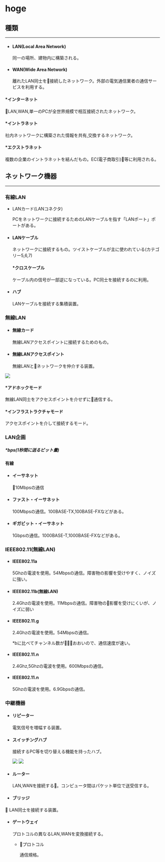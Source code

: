# hoge

## 種類
******

- #### LAN(Local Area Network)

    同一の場所、建物内に構築される。

- #### WAN(Wide Area Network)

    離れたLAN同士を接続したネットワーク。外部の電気通信業者の通信サービスを利用する。

#### *インターネット

LAN,WAN,単一のPCが全世界規模で相互接続されたネットワーク。

#### *イントラネット

社内ネットワークに構築された情報を共有,交換するネットワーク。

####  *エクストラネット

複数の企業のイントラネットを結んだもの。EC(電子商取引)等に利用される。

## ネットワーク機器
******

### 有線LAN
- LANカード(LANコネクタ)

    PCをネットワークに接続するためのLANケーブルを指す「LANポート」ポートがある。

- #### LANケーブル

    ネットワークに接続するもの。ツイストケーブルが主に使われている(カテゴリー5,6,7)
    
    #### *クロスケーブル

    ケーブル内の信号が一部逆になっている。PC同士を接続するのに利用。

- #### ハブ

    LANケーブルを接続する集積装置。

### 無線LAN

- #### 無線カード

    無線LANアクセスポイントに接続するためのもの。

- #### 無線LANアクセスポイント

    無線LANとネットワークを仲介する装置。

<image src="https://mypage.otsuka-shokai.co.jp/html-files/it/pc_techo/images/201506/pc201506_04.jpg"/>

<!--<image src="../pictures/adinf.jpg"/>-->

#### *アドホックモード

無線LAN同士をアクセスポイントを介せずに通信する。

#### *インフラストラクチャモード

アクセスポイントを介して接続するモード。

### LAN企画

##### *bps(1秒間に送るビット量)

#### 有線

- #### イーサネット

    10Mbpsの通信

- #### ファスト・イーサネット

    100Mbpsの通信。100BASE-TX,100BASE-FXなどがある。

- #### ギガビット・イーサネット

    1Gbpsの通信。1000BASE-T,1000BASE-FXなどがある。

### IEEE802.11(無線LAN)
- #### IEEE802.11a

    5Ghzの電波を使用。54Mbpsの通信。障害物の影響を受けやすく、ノイズに強い。

- #### IEEE802.11b(無線LAN)

    2.4Ghzの電波を使用。11Mbpsの通信。障害物の影響を受けにくいが、ノイズに弱い

- #### IEEE802.11.g

    2.4Ghzの電波を使用。54Mbpsの通信。

    *bに比べてチャンネル数がおおいので、通信速度が速い。

- #### IEEE802.11.n

     2.4Ghz,5Ghzの電波を使用。600Mbpsの通信。

- #### IEEE802.11.n

    5Ghzの電波を使用。6.9Gbpsの通信。

### 中継機器
- #### リピーター

    電気信号を増幅する装置。

- #### スイッチングハブ

    接続するPC等を切り替える機能を持ったハブ。

    <image src="http://yasashikunet.com/wp-content/uploads/2015/01/%E3%83%8F%E3%83%96%E5%9B%B3.png"/>

    <!--<image src="../pictures/switchinghub.png"/>-->

    <image src="http://www.kozupon.pgw.jp/image/hub5.jpg"/>

    <!--<image src="../pictures/hub5.jpg"/>-->

- #### ルーター

    LAN,WANを接続する。コンピュータ間はパケット単位で送受信する。

- #### ブリッジ

    LAN同士を接続する装置。

- #### ゲートウェイ

    プロトコルの異なるLAN,WANを変換接続する。

    - プロトコル

        通信規格。